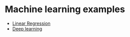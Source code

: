 # Machine learning examples

* [Linear Regression](Linear%20Regression)
* [Deep learning](Deep%20learning)
